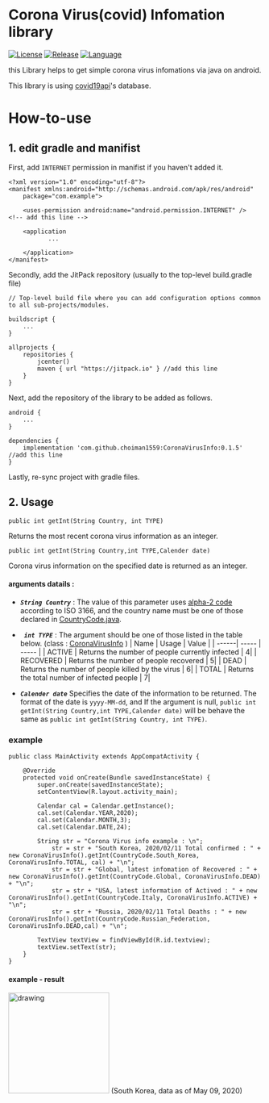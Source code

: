 # Corona Virus(covid) Infomation library

[![License](https://img.shields.io/badge/License-Apache%202.0-yellowgreen.svg)](https://opensource.org/licenses/Apache-2.0)
[![Release](https://img.shields.io/github/release/choiman1559/CoronaVirusInfo.svg?label=jitpack)](https://jitpack.io/#choiman1559/CoronaVirusInfo)
[![Language](https://img.shields.io/badge/Language-Java-green?logo=java)](https://www.java.com)

this Library helps to get simple corona virus infomations via java on android.

This library is using [covid19api](https://covid19api.com)'s database.

# How-to-use

## 1. edit gradle and manifist

First, add ```INTERNET``` permission in manifist if you haven't added it.

```
<?xml version="1.0" encoding="utf-8"?>
<manifest xmlns:android="http://schemas.android.com/apk/res/android"
    package="com.example">

    <uses-permission android:name="android.permission.INTERNET" />  <!-- add this line -->

    <application
           ...
           
    </application>
</manifest>
```

Secondly, add the JitPack repository (usually to the top-level build.gradle file)
```
// Top-level build file where you can add configuration options common to all sub-projects/modules.

buildscript {
    ...
}

allprojects {
    repositories {
        jcenter()
        maven { url "https://jitpack.io" } //add this line
    }
}

```

Next, add the repository of the library to be added as follows.
```
android {
    ...
}

dependencies {
    implementation 'com.github.choiman1559:CoronaVirusInfo:0.1.5' //add this line
}
```

Lastly, re-sync project with gradle files.
## 2. Usage
```
public int getInt(String Country, int TYPE)
```
Returns the most recent corona virus information as an integer.

```
public int getInt(String Country,int TYPE,Calender date)
```
Corona virus information on the specified date is returned as an integer.

#### arguments datails :

- ***```String Country```*** : The value of this parameter uses [alpha-2 code](https://www.iban.com/country-codes) according to ISO 3166, and the country name must be one of those declared in [CountryCode.java](https://github.com/choiman1559/CoronaVirusInfo/blob/master/app/src/main/java/corona/virus/info/CountryCode.java).

- ***``` int TYPE```*** : The argument should be one of those listed in the table below.
(class : [CoronaVirusInfo](https://github.com/choiman1559/CoronaVirusInfo/blob/master/app/src/main/java/corona/virus/info/CoronaVirusInfo.java) )
    | Name  | Usage | Value |
    | ------| ----- | ----- |
    | ACTIVE | Returns the number of people currently infected | 4|
    | RECOVERED | Returns the number of people recovered | 5|
    | DEAD | Returns the number of people killed by the virus | 6|
    | TOTAL | Returns the total number of infected people | 7|
    
- ***```Calender date```*** Specifies the date of the information to be returned. The format of the date is ```yyyy-MM-dd```, and If the argument is null, ```public int getInt(String Country,int TYPE,Calender date)``` will be behave the same as ```public int getInt(String Country, int TYPE)```.

### example
``` 
public class MainActivity extends AppCompatActivity {

    @Override
    protected void onCreate(Bundle savedInstanceState) {
        super.onCreate(savedInstanceState);
        setContentView(R.layout.activity_main);

        Calendar cal = Calendar.getInstance();
        cal.set(Calendar.YEAR,2020);
        cal.set(Calendar.MONTH,3);
        cal.set(Calendar.DATE,24);

        String str = "Corona Virus info example : \n";
            str = str + "South Korea, 2020/02/11 Total confirmed : " + new CoronaVirusInfo().getInt(CountryCode.South_Korea, CoronaVirusInfo.TOTAL, cal) + "\n";
            str = str + "Global, latest infomation of Recovered : " + new CoronaVirusInfo().getInt(CountryCode.Global, CoronaVirusInfo.DEAD) + "\n";
            str = str + "USA, latest information of Actived : " + new CoronaVirusInfo().getInt(CountryCode.Italy, CoronaVirusInfo.ACTIVE) + "\n";
            str = str + "Russia, 2020/02/11 Total Deaths : " + new CoronaVirusInfo().getInt(CountryCode.Russian_Federation, CoronaVirusInfo.DEAD,cal) + "\n";

        TextView textView = findViewById(R.id.textview);
        textView.setText(str);
    }
}
```
#### example - result 

<img src="https://i.imgur.com/ISprg4A.jpg" alt="drawing" width="200">
(South Korea, data as of May 09, 2020)
